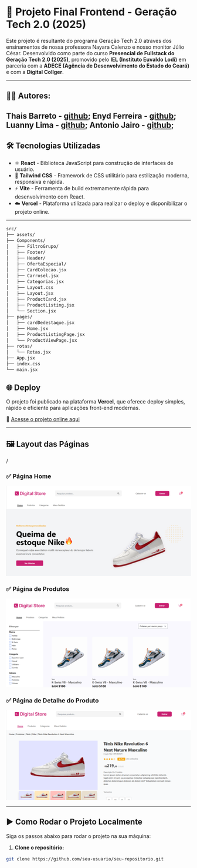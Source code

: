 # 🚀 Projeto Final Frontend - Geração Tech 2.0 (2025)

Este projeto é resultante do programa Geração Tech 2.0 atraves dos ensinamentos de nossa professora Nayara Calenzo e nosso monitor Júlio César.
Desenvolvido como parte do curso **Presencial de Fullstack do Geração Tech 2.0 (2025)**, promovido pelo **IEL (Instituto Euvaldo Lodi)** em parceria com a **ADECE (Agência de Desenvolvimento do Estado do Ceará)** e com a **Digital Collger**.


---

## 👨‍💻 Autores:

Thais Barreto - [github](https://github.com/thaisbarreto43);
Enyd Ferreira - [github](https://github.com/enydferreira);
Luanny Lima -   [github](https://github.com/lunnart);
Antonio Jairo - [github](https://github.com/antoniofreitas0427);
---

## 🛠️ Tecnologias Utilizadas

- ⚛️ **React** - Biblioteca JavaScript para construção de interfaces de usuário.
- 🎨 **Tailwind CSS** - Framework de CSS utilitário para estilização moderna, responsiva e rápida.
- ⚡ **Vite** - Ferramenta de build extremamente rápida para desenvolvimento com React.
- ☁️ **Vercel** - Plataforma utilizada para realizar o deploy e disponibilizar o projeto online.

---

```
src/
├── assets/                     
├── Components/                   
│   ├── FiltroGrupo/              
│   ├── Footer/                   
│   ├── Header/                   
│   ├── OfertaEspecial/           
│   ├── CardColecao.jsx           
│   ├── Carrosel.jsx              
│   ├── Categorias.jsx            
│   ├── Layout.css                
│   ├── Layout.jsx                
│   ├── ProductCard.jsx           
│   ├── ProductListing.jsx        
│   └── Section.jsx               
├── pages/                        
│   ├── cardDedestaque.jsx        
│   ├── Home.jsx                  
│   ├── ProductListingPage.jsx    
│   └── ProductViewPage.jsx       
├── rotas/                        
│   └── Rotas.jsx
├── App.jsx                       
├── index.css                     
└── main.jsx    
```

## 🌐 Deploy

O projeto foi publicado na plataforma **Vercel**, que oferece deploy simples, rápido e eficiente para aplicações front-end modernas.

🔗 [Acesse o projeto online aqui](https://projeto-final-front-yax7.vercel.app)

---

## 🖼️ Layout das Páginas
/
### ✅ Página Home
![página home](./src/assets/home.png)

### ✅ Página de Produtos
![página produtos](./src/assets/paginaprodutos.png)

### ✅ Página de Detalhe do Produto
![Layout da Página](./src/assets/pagina3.png)

---

## ▶️ Como Rodar o Projeto Localmente

Siga os passos abaixo para rodar o projeto na sua máquina:

1. **Clone o repositório:**
```bash
git clone https://github.com/seu-usuario/seu-repositorio.git
